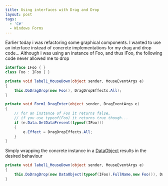 ```yaml
---
title: Using interfaces with Drag and Drop
layout: post
tags:
  - 'C#'
  - Windows Forms
---
```

Earlier today i was refactoring some graphical components. I wanted to use an interface instead of concrete implementations for my drag and drop code... Although i was using an instance of Foo, and thus IFoo, the following code never allowed me to drop

```csharp
interface IFoo { }
class Foo : IFoo { }

private void label1_MouseDown(object sender, MouseEventArgs e)
{
	this.DoDragDrop(new Foo(), DragDropEffects.All);
}

private void Form1_DragEnter(object sender, DragEventArgs e)
{
	// for an instance of Foo it returns false,
	// if you use typeof(Foo) it returns true though...
	if (e.Data.GetDataPresent(typeof(IFoo)))
	{
		e.Effect = DragDropEffects.All;
	}
}
```

Simply wrapping the concrete instance in a [DataObject](http://msdn2.microsoft.com/en-us/library/system.windows.forms.dataobject(VS.80).aspx) results in the desired behaviour

```csharp
private void label1_MouseDown(object sender, MouseEventArgs e)
{
	this.DoDragDrop(new DataObject(typeof(IFoo).FullName,new Foo()), DragDropEffects.All);
}
```
